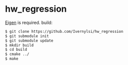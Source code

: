 # hw_regression
[Eigen](https://bitbucket.org/eigen/eigen/) is required.
build:
```sh
$ git clone https://github.com/Ivernylsi/hw_regression
$ git submodule init
$ git submodule update
$ mkdir build
$ cd build
$ cmake ../
$ make 
```
